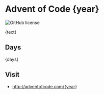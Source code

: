 # Advent of Code {year}
![GitHub license](https://img.shields.io/badge/license-GPL-blue.svg)

{text}

## Days

{days}

## Visit

- http://adventofcode.com/{year}